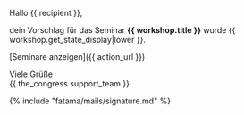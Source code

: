 Hallo {{ recipient }},

dein Vorschlag für das Seminar **{{ workshop.title }}** wurde
{{ workshop.get_state_display|lower }}.

[Seminare anzeigen]({{ action_url }})

Viele Grüße  
{{ the_congress.support_team }}

{% include "fatama/mails/signature.md" %}
